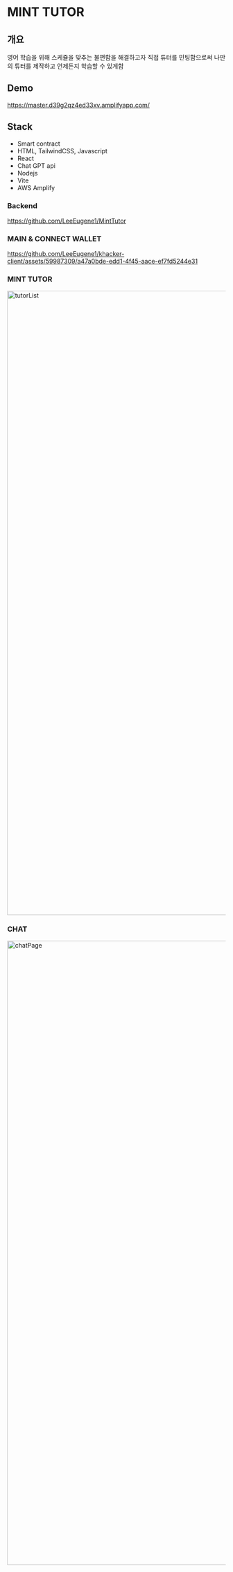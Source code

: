 # MINT TUTOR

## 개요
영어 학습을 위해 스케쥴을 맞추는 불편함을 해결하고자
직접 튜터를 민팅함으로써 나만의 튜터를 제작하고 언제든지 학습할 수 있게함

## Demo
https://master.d39g2qz4ed33xv.amplifyapp.com/

## Stack
- Smart contract
- HTML, TailwindCSS, Javascript
- React
- Chat GPT api
- Nodejs
- Vite
- AWS Amplify

### Backend
https://github.com/LeeEugene1/MintTutor

### MAIN & CONNECT WALLET
https://github.com/LeeEugene1/khacker-client/assets/59987309/a47a0bde-edd1-4f45-aace-ef7fd5244e31

### MINT TUTOR
<img width="1440" alt="tutorList" src="https://github.com/LeeEugene1/khacker-client/assets/59987309/e4a3f5ba-580e-434d-977c-5b36da4b005e">

### CHAT
<img width="1440" alt="chatPage" src="https://github.com/LeeEugene1/khacker-client/assets/59987309/131878d3-abff-49b1-a967-36553bb608cc">